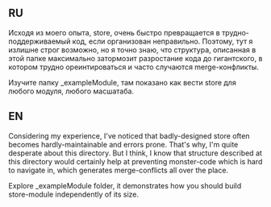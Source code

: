 ## RU
Исходя из моего опыта, store, очень быстро превращается в трудно-поддерживаемый код, если организован неправильно.
Поэтому, тут я излишне строг возможно, но я точно знаю, что структура, описанная в этой папке максимально затормозит разростание
кода до гигантского, в котором трудно ореинтироваться и часто случаются merge-конфликты.

Изучите папку _exampleModule, там показано как вести store для любого модуля, любого масшатаба.

## EN
Considering my experience, I've noticed that badly-designed store often becomes hardly-maintainable and errors prone.
That's why, I'm quite desperate about this directory. But I think, I know that structure described at this directory would
certainly help at preventing monster-code which is hard to navigate in, which generates merge-conflicts all over the place.

Explore _exampleModule folder, it demonstrates how you should build store-module independently of its size.
